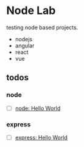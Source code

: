 # Node Lab

testing node based projects.

- nodejs
- angular
- react
- vue

## todos

### node

- [ ] [node: Hello World](/node/00001_hello_world)

### express

- [ ] [express: Hello World](/express/00001_hello_world)